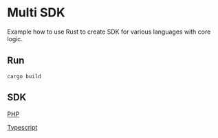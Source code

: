 # Multi SDK

Example how to use Rust to create SDK for various languages with core logic.

## Run
```
cargo build
```

## SDK
[PHP](./sdk-php/Readme.md)

[Typescript](./sdk-typescript/Readme.md)
